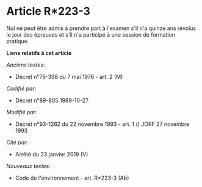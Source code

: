 # Article R*223-3

Nul ne peut être admis à prendre part à l'examen s'il n'a quinze ans révolus le jour des épreuves et s'il n'a participé à une
session de formation pratique.

**Liens relatifs à cet article**

_Anciens textes_:

  - Décret n°76-398 du 7 mai 1976 - art. 2 (M)

_Codifié par_:

  - Décret n°89-805 1989-10-27

_Modifié par_:

  - Décret n°93-1262 du 22 novembre 1993 - art. 1 () JORF 27 novembre 1993

_Cité par_:

  - Arrêté du 23 janvier 2019 (V)

_Nouveaux textes_:

  - Code de l'environnement - art. R*223-3 (Ab)
